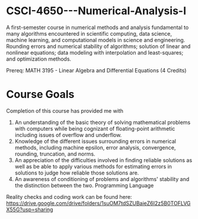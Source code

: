 # CSCI-4650---Numerical-Analysis-I

A first-semester course in numerical methods and analysis fundamental to many algorithms encountered in scientific computing, data science, machine learning, and computational models in science and engineering. Rounding errors and numerical stability of algorithms; solution of linear and nonlinear equations; data modeling with interpolation and least-squares; and optimization methods.

Prereq: MATH 3195 -  Linear Algebra and Differential Equations  (4 Credits)  

# Course Goals
Completion of this course has provided me with
1. An understanding of the basic theory of solving mathematical problems with computers while being cognizant of
floating-point arithmetic including issues of overflow and underflow.
2. Knowledge of the different issues surrounding errors in numerical methods, including machine epsilon, error
analysis, convergence, rounding, truncation, and norms.
3. An appreciation of the difficulties involved in finding reliable solutions as well as be able to apply various methods for
estimating errors in solutions to judge how reliable those solutions are.
4. An awareness of conditioning of problems and algorithms' stability and the distinction between the two.
Programming Language


Reality checks and coding work can be found here: https://drive.google.com/drive/folders/1suOM7tdSZUBaieZ6I2z5B0TOFLVGX55G?usp=sharing
